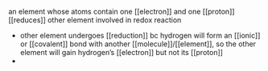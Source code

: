 an element whose atoms contain one [[electron]] and one [[proton]]
[[reduces]] other element involved in redox reaction
- other element undergoes [[reduction]] bc hydrogen will form an [[ionic]] or [[covalent]] bond with another [[molecule]]/[[element]], so the other element will gain hydrogen’s [[electron]] but not its [[proton]]
- 